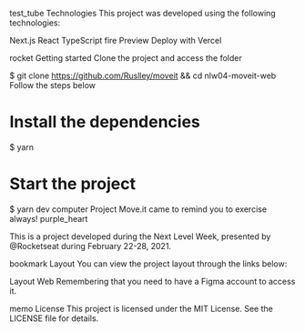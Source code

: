test_tube Technologies
This project was developed using the following technologies:

Next.js
React
TypeScript
fire Preview
Deploy with Vercel

rocket Getting started
Clone the project and access the folder

$ git clone https://github.com/Ruslley/moveit && cd nlw04-moveit-web
Follow the steps below

# Install the dependencies
$ yarn

# Start the project
$ yarn dev
computer Project
Move.it came to remind you to exercise always! purple_heart

This is a project developed during the Next Level Week, presented by @Rocketseat during February 22-28, 2021.

bookmark Layout
You can view the project layout through the links below:

Layout Web
Remembering that you need to have a Figma account to access it.

memo License
This project is licensed under the MIT License. See the LICENSE file for details.

